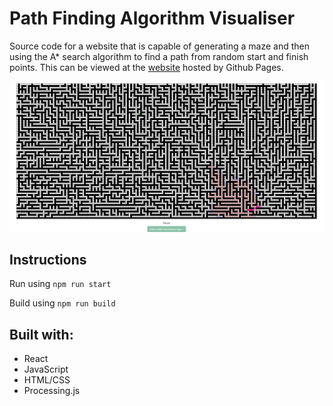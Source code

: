 # Path Finding Algorithm Visualiser
Source code for a website that is capable of generating a maze and then using the A* search algorithm to find a path from random start and finish points. This can be viewed at the [website](https://sean-leishman.github.io/Path-Finding-Algorithm-Visualiser/) hosted by Github Pages.

![Screenshot of webpage!](https://github.com/Sean-Leishman/Path-Finding-Algorithm-Visualiser/blob/master/docs/assets/path-finder.png?raw=true "Path finding Visualiser")
## Instructions  
Run using `npm run start`

Build using `npm run build`

## Built with:
- React
- JavaScript
- HTML/CSS
- Processing.js
